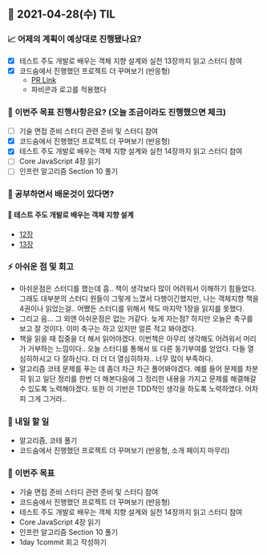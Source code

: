 ## 📆 2021-04-28(수) TIL

### 📈 어제의 계획이 예상대로 진행됐나요?
- [x] 테스트 주도 개발로 배우는 객체 지향 설계와 실천 13장까지 읽고 스터디 참여
- [x] 코드숨에서 진행했던 프로젝트 더 꾸며보기 (반응형)
  - [PR Link](https://github.com/CodeSoom/ConStu/pull/177)
  - 파비콘과 로고를 적용했다

### 🦄 이번주 목표 진행사항은요? (오늘 조금이라도 진행했으면 체크)
- [ ] 기술 면접 준비 스터디 관련 준비 및 스터디 참여
- [x] 코드숨에서 진행했던 프로젝트 더 꾸며보기 (반응형)
- [x] 테스트 주도 개발로 배우는 객체 지향 설계와 실천 14장까지 읽고 스터디 참여
- [ ] Core JavaScript 4장 읽기
- [ ] 인프런 알고리즘 Section 10 풀기

### 🤔 공부하면서 배운것이 있다면?

#### 🎈 테스트 주도 개발로 배우는 객체 지향 설계
- [12장](https://github.com/saseungmin/reading_books_record_repository/tree/master/%ED%85%8C%EC%8A%A4%ED%8A%B8%20%EC%A3%BC%EB%8F%84%20%EA%B0%9C%EB%B0%9C%EB%A1%9C%20%EB%B0%B0%EC%9A%B0%EB%8A%94%20%EA%B0%9D%EC%B2%B4%20%EC%A7%80%ED%96%A5%20%EC%84%A4%EA%B3%84%EC%99%80%20%EC%8B%A4%EC%B2%9C/Chapter%2012)
- [13장](https://github.com/saseungmin/reading_books_record_repository/tree/master/%ED%85%8C%EC%8A%A4%ED%8A%B8%20%EC%A3%BC%EB%8F%84%20%EA%B0%9C%EB%B0%9C%EB%A1%9C%20%EB%B0%B0%EC%9A%B0%EB%8A%94%20%EA%B0%9D%EC%B2%B4%20%EC%A7%80%ED%96%A5%20%EC%84%A4%EA%B3%84%EC%99%80%20%EC%8B%A4%EC%B2%9C/Chapter%2013)

### ⚡ 아쉬운 점 및 회고
- 아쉬운점은 스터디를 했는데 흠.. 책이 생각보다 많이 어려워서 이해하기 힘들었다. 그래도 대부분의 스터디 원들이 그렇게 느꼈서 다행이긴했지만, 나는 객체지향 책을 4권이나 읽었는걸.. 어쨌든 스터디를 위해서 책도 마지막 1장을 읽지를 못했다.
- 그리고 음... 그 외엔 아쉬운점은 없는 거같다. 늦게 자는점? 하지만 오늘은 축구를 보고 잘 것이다. 이미 축구는 하고 있지만 얼른 적고 봐야겠다.
- 책을 읽을 때 집중을 더 해서 읽어야겠다. 이번책은 아무리 생각해도 어려워서 머리가 거부하는 느낌이다.. 오늘 스터디를 통해서 또 다른 동기부여를 얻었다. 다들 열심히하시고 다 잘하신다. 더 더 더 열심히하자.. 너무 많이 부족하다.
- 알고리즘 코테 문제를 푸는 데 좀더 차근 차근 풀어봐야겠다. 예를 들어 문제를 차분히 읽고 일단 정리를 한번 더 해본다음에 그 정리한 내용을 가지고 문제를 해결해갈 수 있도록 노력해야겠다. 또한 이 기반은 TDD적인 생각을 하도록 노력하앴다. 어차피 그게 그거라..

### 🚀 내일 할 일
- 알고리즘, 코테 풀기
- 코드숨에서 진행했던 프로젝트 더 꾸며보기 (반응형, 소개 페이지 마무리)

### 🎯 이번주 목표
- 기술 면접 준비 스터디 관련 준비 및 스터디 참여
- 코드숨에서 진행했던 프로젝트 더 꾸며보기 (반응형)
- 테스트 주도 개발로 배우는 객체 지향 설계와 실천 14장까지 읽고 스터디 참여
- Core JavaScript 4장 읽기
- 인프런 알고리즘 Section 10 풀기
- 1day 1commit 회고 작성하기
